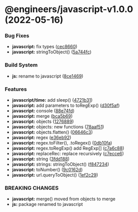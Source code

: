 # @engineers/javascript-v1.0.0 (2022-05-16)

### Bug Fixes

- **javascript:** fix types ([cec8660](https://github.com/eng-dibo/dibo/commit/cec8660a6696d6ec4372c9e571ec7465dfb14d8b))
- **javascript:** stringToObject() ([5a744fc](https://github.com/eng-dibo/dibo/commit/5a744fc0a5b54f89ff6fb37cae49ffb83cbbc4c9))

### Build System

- **js:** rename to javascript ([8ce1469](https://github.com/eng-dibo/dibo/commit/8ce1469a2ab211896abd42449946d421c45151db))

### Features

- **javascript/time:** add sleep() ([4721b31](https://github.com/eng-dibo/dibo/commit/4721b31b3724e9ad83e2d21637011de76cfea8ce))
- **javascript:** add parameters to toRegExp() ([d30f5af](https://github.com/eng-dibo/dibo/commit/d30f5afc7b4c959d619d1641eec373141ede06bd))
- **javascript:** console ([88e74fd](https://github.com/eng-dibo/dibo/commit/88e74fde6ed29d3a8db59ea15483d1ed199c5de2))
- **javascript:** merge ([bca5b69](https://github.com/eng-dibo/dibo/commit/bca5b695266905f2e4a233c14454d2a385636366))
- **javascript:** objects ([1276889](https://github.com/eng-dibo/dibo/commit/1276889f0d6506601983fd1c183836dc89ad4033))
- **javascript:** objects: new functions ([78aaf51](https://github.com/eng-dibo/dibo/commit/78aaf51358feaefef63798c352d4a39eb2745f39))
- **javascript:** objects.flatten() ([06646c3](https://github.com/eng-dibo/dibo/commit/06646c39e41de793ca4d0664bf67ac2f1e9a0418))
- **javascript:** regex ([e36eb92](https://github.com/eng-dibo/dibo/commit/e36eb92c9a565ba4a52a439f2be20d744e6f267c))
- **javascript:** regex.toFilter(), .toRegex() ([0db10fa](https://github.com/eng-dibo/dibo/commit/0db10fa4b4a057ec89c95f07ae8329aac22e5f74))
- **javascript:** regex.toRegExp() add RegExp[] ([c7a6c88](https://github.com/eng-dibo/dibo/commit/c7a6c8843d808d9f39e1a655e1c3ccfee69d9d3f))
- **javascript:** replaceRec: replace recursively ([c7ecce6](https://github.com/eng-dibo/dibo/commit/c7ecce60e290ca8901b9e6bd26531f4532c0b5dc))
- **javascript:** string ([3fdd188](https://github.com/eng-dibo/dibo/commit/3fdd188a9e8dad22040d43ec02125e1b27a993b2))
- **javascript:** strings: stringToObject() ([f847234](https://github.com/eng-dibo/dibo/commit/f847234dcd610baef7c2cef08f4db258bc304b3b))
- **javascript:** toNumber() ([9c0162d](https://github.com/eng-dibo/dibo/commit/9c0162df2019ea2a09698b0e2b378f469d8b2b79))
- **javascript:** url.queryToObject() ([1ef2c29](https://github.com/eng-dibo/dibo/commit/1ef2c29110d6a562c999bfe2be9844690a4d4f8a))

### BREAKING CHANGES

- **javascript:** merge() moved from objects to merge
- **js:** package renamed to javascript
